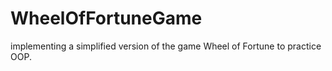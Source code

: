 # WheelOfFortuneGame
implementing a simplified version of the game Wheel of Fortune to practice OOP.

